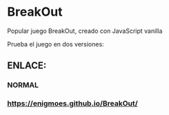 # BreakOut
Popular juego BreakOut, creado con JavaScript vanilla

Prueba el juego en dos versiones:

## ENLACE:
  ### NORMAL
  ### https://enigmoes.github.io/BreakOut/
